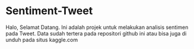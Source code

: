 # Sentiment-Tweet

Halo, Selamat Datang. Ini adalah projek untuk melakukan analisis sentimen pada Tweet. Data sudah tertera pada repositori github ini atau bisa juga di unduh pada situs kaggle.com
